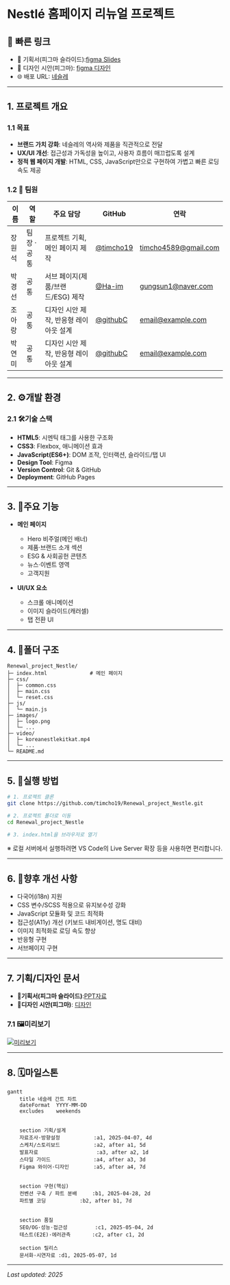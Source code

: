 # Nestlé 홈페이지 리뉴얼 프로젝트

## 🔗 빠른 링크
- 📑 기획서(피그마 슬라이드):[figma Slides](https://www.figma.com/slides/w2F4dHtW2v49EIQjht4CZz/%EB%B6%88%ED%83%9C%EC%9A%B0%EC%A1%B0_1%EC%B0%A8%ED%94%84%EB%A1%9C%EC%A0%9D%ED%8A%B8_ppt?node-id=45-7&t=s2V9KC2eaol5uiNv-1)
- 🎨 디자인 시안(피그마): [figma 디자인](https://www.figma.com/design/mNXabWwo6hMDaMMnCI31Xf/1%EC%B0%A8-%ED%94%84%EB%A1%9C%EC%A0%9D%ED%8A%B8_%EB%84%A4%EC%8A%AC%EB%A0%88%EB%94%94%EC%9E%90%EC%9D%B8?node-id=118-4&t=INpKFc1KKtJtadsd-1)
- 🌐 배포 URL: [네슬레](https://timcho19.github.io/Renewal_project_Nestle/)

---

## 1. 프로젝트 개요

### 1.1 목표
- **브랜드 가치 강화**: 네슬레의 역사와 제품을 직관적으로 전달
- **UX/UI 개선**: 접근성과 가독성을 높이고, 사용자 흐름이 매끄럽도록 설계
- **정적 웹 페이지 개발**: HTML, CSS, JavaScript만으로 구현하여 가볍고 빠른 로딩 속도 제공

### 1.2 👥 팀원
| 이름 | 역할 | 주요 담당 | GitHub | 연락 |
| --- | --- | --- | --- | --- |
| 장원석 | 팀장 · 공통 | 프로젝트 기획, 메인 페이지 제작 | [@timcho19](https://github.com/timcho19) | timcho4589@gmail.com |
| 박경선 | 공통 | 서브 페이지(제품/브랜드/ESG) 제작 | [@Ha-im](https://github.com/Ha-im) | gungsun1@naver.com |
| 조아랑 | 공통 | 디자인 시안 제작, 반응형 레이아웃 설계 | [@githubC](https://github.com/githubC) | email@example.com |
| 박연미 | 공통 | 디자인 시안 제작, 반응형 레이아웃 설계 | [@githubC](https://github.com/githubC) | email@example.com |

---

## 2. ⚙️개발 환경

### 2.1 🛠기술 스택
- **HTML5**: 시멘틱 태그를 사용한 구조화
- **CSS3**: Flexbox, 애니메이션 효과
- **JavaScript(ES6+)**: DOM 조작, 인터랙션, 슬라이드/탭 UI
- **Design Tool**: Figma
- **Version Control**: Git & GitHub
- **Deployment**: GitHub Pages

---

## 3. 🎯주요 기능

- **메인 페이지**
  - Hero 비주얼(메인 배너)
  - 제품·브랜드 소개 섹션
  - ESG & 사회공헌 콘텐츠
  - 뉴스·이벤트 영역
  - 고객지원


- **UI/UX 요소**
  - 스크롤 애니메이션
  - 이미지 슬라이드(캐러셀)
  - 탭 전환 UI

---

## 4. 📂폴더 구조
```
Renewal_project_Nestle/
├─ index.html              # 메인 페이지
├─ css/
│  ├─ common.css
│  ├─ main.css
│  └─ reset.css
├─ js/
│  └─ main.js
├─ images/
│  ├─ logo.png
│  └─ ...
├─ video/
│  ├─ koreanestlekitkat.mp4
│  └─ ...
└─ README.md
```

---

## 5. 📍실행 방법
```bash
# 1. 프로젝트 클론
git clone https://github.com/timcho19/Renewal_project_Nestle.git

# 2. 프로젝트 폴더로 이동
cd Renewal_project_Nestle

# 3. index.html을 브라우저로 열기
```
※ 로컬 서버에서 실행하려면 VS Code의 Live Server 확장 등을 사용하면 편리합니다.

---

## 6. 🔧향후 개선 사항
- 다국어(i18n) 지원
- CSS 변수/SCSS 적용으로 유지보수성 강화
- JavaScript 모듈화 및 코드 최적화
- 접근성(A11y) 개선 (키보드 내비게이션, 명도 대비)
- 이미지 최적화로 로딩 속도 향상
- 반응형 구현
- 서브페이지 구현

---

## 7. 기획/디자인 문서
- **📑기획서(피그마 슬라이드)**:[PPT자료]( https://www.figma.com/slides/w2F4dHtW2v49EIQjht4CZz/%EB%B6%88%ED%83%9C%EC%9A%B0%EC%A1%B0_1%EC%B0%A8%ED%94%84%EB%A1%9C%EC%A0%9D%ED%8A%B8_ppt?node-id=45-7&t=s2V9KC2eaol5uiNv-1 )
- **🎨디자인 시안(피그마)**: [디자인](https://www.figma.com/design/mNXabWwo6hMDaMMnCI31Xf/1%EC%B0%A8-%ED%94%84%EB%A1%9C%EC%A0%9D%ED%8A%B8_%EB%84%A4%EC%8A%AC%EB%A0%88%EB%94%94%EC%9E%90%EC%9D%B8?node-id=118-4&t=INpKFc1KKtJtadsd-1)

### 7.1 🖼️미리보기
[![미리보기](./images/thumbnail.jpg)](https://www.figma.com/design/mNXabWwo6hMDaMMnCI31Xf/1%EC%B0%A8-%ED%94%84%EB%A1%9C%EC%A0%9D%ED%8A%B8_%EB%84%A4%EC%8A%AC%EB%A0%88%EB%94%94%EC%9E%90%EC%9D%B8?node-id=118-4&t=INpKFc1KKtJtadsd-1 "피그마 슬라이드")

---
## 8. 🗓️마일스톤

```mermaid
gantt
    title 네슬레 간트 차트
    dateFormat  YYYY-MM-DD
    excludes    weekends


    section 기획/설계
    자료조사·방향설정           :a1, 2025-04-07, 4d
    스케치/스토리보드           :a2, after a1, 5d
    발표자료                   :a3, after a2, 1d
    스타일 가이드              :a4, after a3, 3d
    Figma 와이어·디자인        :a5, after a4, 7d


    section 구현(핵심)
    컨벤션 구축 / 파트 분배     :b1, 2025-04-28, 2d
    파트별 코딩           :b2, after b1, 7d


    section 품질
    SEO/OG·성능·접근성         :c1, 2025-05-04, 2d
    테스트(E2E)·에러관측       :c2, after c1, 2d

    section 릴리스
    문서화·시연자료 :d1, 2025-05-07, 1d
```

---

*Last updated: 2025*